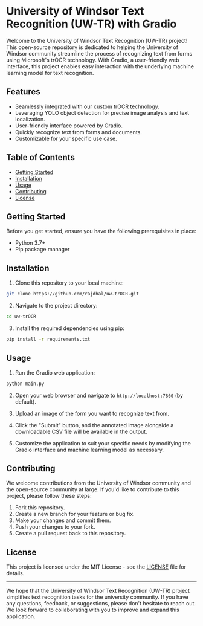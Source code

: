 # University of Windsor Text Recognition (UW-TR) with Gradio

Welcome to the University of Windsor Text Recognition (UW-TR) project! This open-source repository is dedicated to helping the University of Windsor community streamline the process of recognizing text from forms using Microsoft's trOCR technology. With Gradio, a user-friendly web interface, this project enables easy interaction with the underlying machine learning model for text recognition.

## Features

- Seamlessly integrated with our custom trOCR technology.
- Leveraging YOLO object detection for precise image analysis and text localization.
- User-friendly interface powered by Gradio.
- Quickly recognize text from forms and documents.
- Customizable for your specific use case.

## Table of Contents

- [Getting Started](#getting-started)
- [Installation](#installation)
- [Usage](#usage)
- [Contributing](#contributing)
- [License](#license)

## Getting Started

Before you get started, ensure you have the following prerequisites in place:

- Python 3.7+
- Pip package manager

## Installation

1. Clone this repository to your local machine:

```bash
git clone https://github.com/rajdhal/uw-trOCR.git
```

2. Navigate to the project directory:

```bash
cd uw-trOCR
```

3. Install the required dependencies using pip:

```bash
pip install -r requirements.txt
```

## Usage

1. Run the Gradio web application:

```bash
python main.py
```

2. Open your web browser and navigate to `http://localhost:7860` (by default).

3. Upload an image of the form you want to recognize text from.

4. Click the "Submit" button, and the annotated image alongside a downloadable CSV file will be available in the output.

5. Customize the application to suit your specific needs by modifying the Gradio interface and machine learning model as necessary.

## Contributing

We welcome contributions from the University of Windsor community and the open-source community at large. If you'd like to contribute to this project, please follow these steps:

1. Fork this repository.
2. Create a new branch for your feature or bug fix.
3. Make your changes and commit them.
4. Push your changes to your fork.
5. Create a pull request back to this repository.

## License

This project is licensed under the MIT License - see the [LICENSE](LICENSE) file for details.

---

We hope that the University of Windsor Text Recognition (UW-TR) project simplifies text recognition tasks for the university community. If you have any questions, feedback, or suggestions, please don't hesitate to reach out. We look forward to collaborating with you to improve and expand this application.
